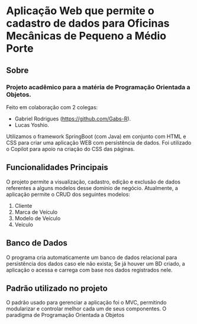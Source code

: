 # Aplicação Web que permite o cadastro de dados para Oficinas Mecânicas de Pequeno a Médio Porte

## Sobre
### Projeto acadêmico para a matéria de Programação Orientada a Objetos.
Feito em colaboração com 2 colegas:

  - Gabriel Rodrigues (https://github.com/Gabs-R).
  - Lucas Yoshio.

Utilizamos o framework SpringBoot (com Java) em conjunto com HTML e CSS para criar uma aplicação WEB com persistência de dados.
Foi utilizado o Copilot para apoio na criação do CSS das páginas.

## Funcionalidades Principais
O projeto permite a visualização, cadastro, edição e exclusão de dados referentes a alguns modelos desse domínio de negócio.
  Atualmente, a aplicação permite o CRUD dos seguintes modelos:
  1) Cliente
  2) Marca de Veículo
  3) Modelo de Veículo
  4) Veículo

## Banco de Dados
O programa cria automaticamente um banco de dados relacional para persistência dos dados caso ele não exista;
Se já houver um BD criado, a aplicação o acessa e carrega com base nos dados registrados nele.

## Padrão utilizado no projeto
O padrão usado para gerenciar a aplicação foi o MVC, permitindo modularizar e controlar melhor cada um de seus componentes.
O paradigma de Programação Orientada a Objetos 
